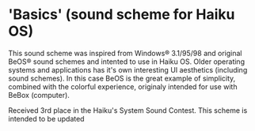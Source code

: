 # 'Basics' (sound scheme for Haiku OS)

This sound scheme was inspired from Windows® 3.1/95/98 and original BeOS® sound schemes and intented to use in Haiku OS. Older operating systems and applications has it's own interesting UI aesthetics (including sound schemes). In this case BeOS is the great example of simplicity, combined with the colorful experience, originaly intended for use with BeBox (computer).

Received 3rd place in the Haiku's System Sound Contest.
This scheme is intended to be updated
